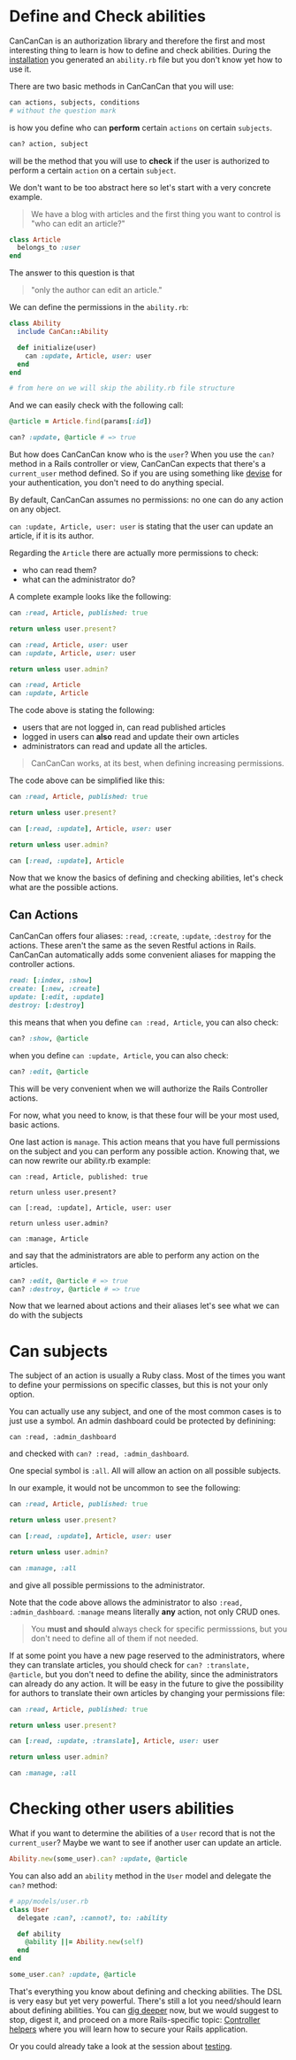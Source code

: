 # Define and Check abilities

CanCanCan is an authorization library and therefore the first and most interesting thing to learn is how to define and check abilities. During the [installation](./installation.md) you generated an `ability.rb` file but you don't know yet how to use it.

There are two basic methods in CanCanCan that you will use:

```ruby
can actions, subjects, conditions 
# without the question mark
```

is how you define who can **perform** certain `actions` on certain `subjects`.


```ruby
can? action, subject
```

will be the method that you will use to **check** if the user is authorized to perform a certain `action` on a certain `subject`.

We don't want to be too abstract here so let's start with a very concrete example.

> We have a blog with articles and the first thing you want to control is "who can edit an article?"

```ruby
class Article
  belongs_to :user
end
```

The answer to this question is that 
> "only the author can edit an article."

We can define the permissions in the `ability.rb`:

```ruby
class Ability
  include CanCan::Ability

  def initialize(user)
    can :update, Article, user: user
  end
end

# from here on we will skip the ability.rb file structure
```

And we can easily check with the following call:

```ruby
@article = Article.find(params[:id])

can? :update, @article # => true
```

But how does CanCanCan know who is the `user`?
When you use the `can?` method in a Rails controller or view, CanCanCan expects that there's a `current_user` method defined. So if you are using something like [devise](https://github.com/heartcombo/devise) for your authentication, you don't need to do anything special.

By default, CanCanCan assumes no permissions: no one can do any action on any object. 

`can :update, Article, user: user` is stating that the user can update an article, if it is its author.

Regarding the `Article` there are actually more permissions to check:
* who can read them?
* what can the administrator do?

A complete example looks like the following:

```ruby
can :read, Article, published: true

return unless user.present?

can :read, Article, user: user
can :update, Article, user: user

return unless user.admin?

can :read, Article
can :update, Article
```

The code above is stating the following:

* users that are not logged in, can read published articles
* logged in users can **also** read and update their own articles
* administrators can read and update all the articles.

> CanCanCan works, at its best, when defining increasing permissions.

The code above can be simplified like this:

```ruby
can :read, Article, published: true

return unless user.present?

can [:read, :update], Article, user: user

return unless user.admin?

can [:read, :update], Article
```

Now that we know the basics of defining and checking abilities, let's check what are the possible actions.

## Can Actions

CanCanCan offers four aliases: `:read`, `:create`, `:update`, `:destroy` for the actions. These aren't the same as the seven Restful actions in Rails. CanCanCan automatically adds some convenient aliases for mapping the controller actions.

```ruby
read: [:index, :show]
create: [:new, :create]
update: [:edit, :update]
destroy: [:destroy]
```

this means that when you define `can :read, Article`, you can also check: 

```ruby
can? :show, @article
```

when you define `can :update, Article`, you can also check:

```ruby
can? :edit, @article
```

This will be very convenient when we will authorize the Rails Controller actions.

For now, what you need to know, is that these four will be your most used, basic actions.

One last action is `manage`. This action means that you have full permissions on the subject and you can perform any possible action. Knowing that, we can now rewrite our ability.rb example:

```
can :read, Article, published: true

return unless user.present?

can [:read, :update], Article, user: user

return unless user.admin?

can :manage, Article
```

and say that the administrators are able to perform any action on the articles.

```ruby
can? :edit, @article # => true
can? :destroy, @article # => true
```

Now that we learned about actions and their aliases let's see what we can do with the subjects

# Can subjects

The subject of an action is usually a Ruby class. Most of the times you want to define your permissions on specific classes, but this is not your only option.

You can actually use any subject, and one of the most common cases is to just use a symbol.
An admin dashboard could be protected by definining:

```
can :read, :admin_dashboard
```

and checked with `can? :read, :admin_dashboard`.

One special symbol is `:all`. All will allow an action on all possible subjects.

In our example, it would not be uncommon to see the following:

```ruby
can :read, Article, published: true

return unless user.present?

can [:read, :update], Article, user: user

return unless user.admin?

can :manage, :all
```

and give all possible permissions to the administrator.

Note that the code above allows the administrator to also `:read, :admin_dashboard`. `:manage` means literally **any** action, not only CRUD ones.

> You **must and should** always check for specific permisssions, but you don't need to define all of them if not needed.

If at some point you have a new page reserved to the administrators, where they can translate articles, you should check for `can? :translate, @article`, but you don't need to define the ability, since the administrators can already do any action. It will be easy in the future to give the possibility for authors to translate their own articles by changing your permissions file:

```ruby
can :read, Article, published: true

return unless user.present?

can [:read, :update, :translate], Article, user: user

return unless user.admin?

can :manage, :all
```

# Checking other users abilities

What if you want to determine the abilities of a `User` record that is not the `current_user`? Maybe we want to see if another user can update an article.

```ruby
Ability.new(some_user).can? :update, @article
```

You can also add an `ability` method in the `User` model and delegate the `can?` method:

```ruby
# app/models/user.rb
class User
  delegate :can?, :cannot?, to: :ability

  def ability
    @ability ||= Ability.new(self)
  end
end

some_user.can? :update, @article
```

That's everything you know about defining and checking abilities. The DSL is very easy but yet very powerful. There's still a lot you need/should learn about defining abilities. You can [dig deeper](./hash_of_conditions.md) now, but we would suggest to stop, digest it, and proceed on a more Rails-specific topic: [Controller helpers](./controller_helpers.md) where you will learn how to secure your Rails application.

Or you could already take a look at the session about [testing](./testing.md).